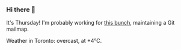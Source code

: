 ### Hi there :wave:

It's Thursday! I'm probably working for [this bunch](https://github.com/kohofinancial), maintaining a Git mailmap.

Weather in Toronto: overcast, at +4°C.
